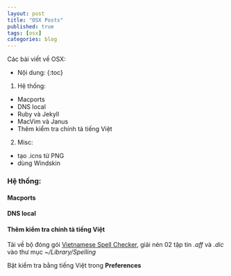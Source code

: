 ```yaml
---
layout: post
title: "OSX Posts"
published: true
tags: [osx]
categories: blog
---
```


Các bài viết về OSX:

* Nội dung:
{:toc}

1. Hệ thống:
- Macports
- DNS local
- Ruby và Jekyll
- MacVim và Janus
- Thêm kiểm tra chính tả tiếng Việt

2. Misc:
- tạo .icns từ PNG
- dùng Windskin

### Hệ thống:

#### Macports

#### DNS local

#### Thêm kiểm tra chính tả tiếng Việt

Tải về bộ đóng gói [Vietnamese Spell Checker], giải nén 02 tập tin *.aff* và
*.dic* vào thư mục *~/Library/Spelling*

Bật kiểm tra bằng tiếng Việt trong **Preferences**

[Vietnamese Spell Checker]: https://code.google.com/p/hunspell-spellcheck-vi/
